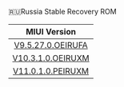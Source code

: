 🇷🇺Russia Stable Recovery ROM

| MIUI Version |
| :------: |
| [V9.5.27.0.OEIRUFA](https://bigota.d.miui.com/V9.5.27.0.OEIRUFA/miui_HMNote5RUGlobal_V9.5.27.0.OEIRUFA_cfdfc7473d_8.1.zip)    |
| [V10.3.1.0.OEIRUXM](https://bigota.d.miui.com/V10.3.1.0.OEIRUXM/miui_HMNote5RUGlobal_V10.3.1.0.OEIRUXM_8bcdf96179_8.1.zip)    |
| [V11.0.1.0.PEIRUXM](https://bigota.d.miui.com/V11.0.1.0.PEIRUXM/miui_HMNote5RUGlobal_V11.0.1.0.PEIRUXM_d5db2891d8_9.0.zip)    |

